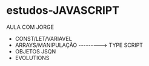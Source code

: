 # estudos-JAVASCRIPT
AULA COM JORGE 
- CONST/LET/VARIAVEL
- ARRAYS/MANIPULAÇÃO       ---------> TYPE SCRIPT
- OBJETOS      JSQN
- EVOLUTIONS




                                       
